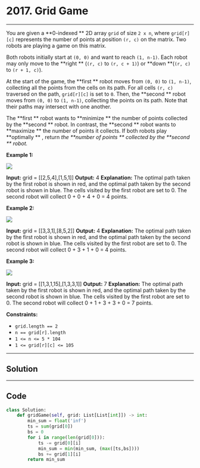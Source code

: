 # 2017. Grid Game

---

You are given a **0-indexed ** 2D array `grid` of size `2 x n`, where `grid[r][c]` represents the number of points at position `(r, c)` on the matrix. Two robots are playing a game on this matrix.

Both robots initially start at `(0, 0)` and want to reach `(1, n-1)`. Each robot may only move to the **right ** (`(r, c)` to `(r, c + 1)`) or **down **(`(r, c)` to `(r + 1, c)`).

At the start of the game, the **first ** robot moves from `(0, 0)` to `(1, n-1)`, collecting all the points from the cells on its path. For all cells `(r, c)` traversed on the path, `grid[r][c]` is set to `0`. Then, the **second ** robot moves from `(0, 0)` to `(1, n-1)`, collecting the points on its path. Note that their paths may intersect with one another.

The **first ** robot wants to **minimize ** the number of points collected by the **second ** robot. In contrast, the **second ** robot wants to **maximize ** the number of points it collects. If both robots play **optimally ** , return _the **number of points ** collected by the **second ** robot._

 

**Example 1:**

![](https://assets.leetcode.com/uploads/2021/09/08/a1.png)


**Input:** grid = [[2,5,4],[1,5,1]]
**Output:** 4
**Explanation:** The optimal path taken by the first robot is shown in red, and the optimal path taken by the second robot is shown in blue.
The cells visited by the first robot are set to 0.
The second robot will collect 0 + 0 + 4 + 0 = 4 points.


**Example 2:**

![](https://assets.leetcode.com/uploads/2021/09/08/a2.png)


**Input:** grid = [[3,3,1],[8,5,2]]
**Output:** 4
**Explanation:** The optimal path taken by the first robot is shown in red, and the optimal path taken by the second robot is shown in blue.
The cells visited by the first robot are set to 0.
The second robot will collect 0 + 3 + 1 + 0 = 4 points.


**Example 3:**

![](https://assets.leetcode.com/uploads/2021/09/08/a3.png)


**Input:** grid = [[1,3,1,15],[1,3,3,1]]
**Output:** 7
**Explanation:** The optimal path taken by the first robot is shown in red, and the optimal path taken by the second robot is shown in blue.
The cells visited by the first robot are set to 0.
The second robot will collect 0 + 1 + 3 + 3 + 0 = 7 points.


 

**Constraints:**

  * `grid.length == 2`
  * `n == grid[r].length`
  * `1 <= n <= 5 * 104`
  * `1 <= grid[r][c] <= 105`

---

## Solution



---

## Code
```python
class Solution:
    def gridGame(self, grid: List[List[int]]) -> int:
        min_sum = float('inf')
        ts = sum(grid[0])
        bs = 0
        for i in range(len(grid[0])):
            ts -= grid[0][i]
            min_sum = min(min_sum, (max([ts,bs])))
            bs += grid[1][i]
        return min_sum
```